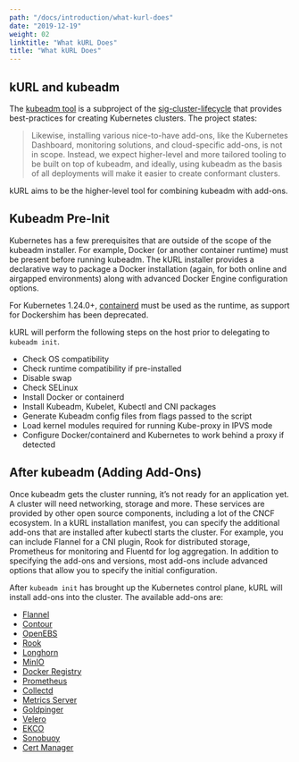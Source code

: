 ```yaml
---
path: "/docs/introduction/what-kurl-does"
date: "2019-12-19"
weight: 02
linktitle: "What kURL Does"
title: "What kURL Does"
---
```

## kURL and kubeadm
The [kubeadm tool](https://kubernetes.io/docs/reference/setup-tools/kubeadm/kubeadm/) is a subproject of the [sig-cluster-lifecycle](https://github.com/kubernetes/community/tree/master/sig-cluster-lifecycle) that provides best-practices for creating Kubernetes clusters. The project states:

> Likewise, installing various nice-to-have add-ons, like the Kubernetes Dashboard, monitoring solutions, and cloud-specific add-ons, is not in scope. Instead, we expect higher-level and more tailored tooling to be built on top of kubeadm, and ideally, using kubeadm as the basis of all deployments will make it easier to create conformant clusters.

kURL aims to be the higher-level tool for combining kubeadm with add-ons.

## Kubeadm Pre-Init
Kubernetes has a few prerequisites that are outside of the scope of the kubeadm installer. For example, Docker (or another container runtime) must be present before running kubeadm. The kURL installer provides a declarative way to package a Docker installation (again, for both online and airgapped environments) along with advanced Docker Engine configuration options.

For Kubernetes 1.24.0+, [containerd](https://kurl.sh/docs/add-ons/containerd) must be used as the runtime, as support for Dockershim has been deprecated. 

kURL will perform the following steps on the host prior to delegating to `kubeadm init`.

* Check OS compatibility
* Check runtime compatibility if pre-installed
* Disable swap
* Check SELinux
* Install Docker or containerd
* Install Kubeadm, Kubelet, Kubectl and CNI packages
* Generate Kubeadm config files from flags passed to the script
* Load kernel modules required for running Kube-proxy in IPVS mode
* Configure Docker/containerd and Kubernetes to work behind a proxy if detected

## After kubeadm (Adding Add-Ons)
Once kubeadm gets the cluster running, it’s not ready for an application yet. A cluster will need networking, storage and more. These services are provided by other open source components, including a lot of the CNCF ecosystem. In a kURL installation manifest, you can specify the additional add-ons that are installed after kubectl starts the cluster. For example, you can include Flannel for a CNI plugin, Rook for distributed storage, Prometheus for monitoring and Fluentd for log aggregation. In addition to specifying the add-ons and versions, most add-ons include advanced options that allow you to specify the initial configuration.

After `kubeadm init` has brought up the Kubernetes control plane, kURL will install add-ons into the cluster.
The available add-ons are:

* [Flannel](https://github.com/flannel-io/flannel/releases)
* [Contour](https://projectcontour.io/)
* [OpenEBS](https://openebs.io/)
* [Rook](https://rook.io/)
* [Longhorn](https://github.com/longhorn/longhorn/releases)
* [MinIO](https://github.com/minio/minio)
* [Docker Registry](https://docs.docker.com/registry/)
* [Prometheus](https://prometheus.io/)
* [Collectd](https://github.com/collectd/collectd)
* [Metrics Server](https://github.com/kubernetes-sigs/metrics-server)
* [Goldpinger](https://github.com/bloomberg/goldpinger)
* [Velero](https://velero.io/)
* [EKCO](https://github.com/replicatedhq/ekco)
* [Sonobuoy](https://github.com/vmware-tanzu/sonobuoy/releases)
* [Cert Manager](https://github.com/cert-manager/cert-manager)
